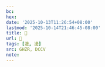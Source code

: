 ```yaml
---
bc:
hex:
date: '2025-10-13T11:26:54+08:00'
lastmod: '2025-10-14T21:46:45-08:00'
title: 󰔏
url: 󰔏
tags: [邊, 邊]
src: GHZR, DCCV
note:
---
```

